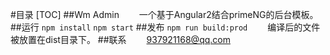 #目录
[TOC]
##Wm Admin
　　一个基于Angular2结合primeNG的后台模板。
##运行
`npm install`
`npm start`
##发布
`npm run build:prod`
　　编译后的文件被放置在dist目录下。
##联系
　　937921168@qq.com
